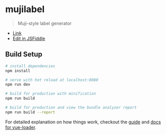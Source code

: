 # mujilabel

> Muji-style label generator

* [Link](https://cfilipov.github.io/mujilabel)
* [Edit in JSFiddle](https://jsfiddle.net/27jvdenw/40/)

## Build Setup

``` bash
# install dependencies
npm install

# serve with hot reload at localhost:8080
npm run dev

# build for production with minification
npm run build

# build for production and view the bundle analyzer report
npm run build --report
```

For detailed explanation on how things work, checkout the [guide](http://vuejs-templates.github.io/webpack/) and [docs for vue-loader](http://vuejs.github.io/vue-loader).
